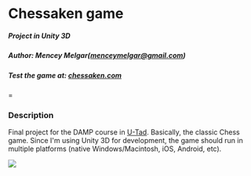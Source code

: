 # Chessaken game
##### Project in Unity 3D
##### Author: Mencey Melgar(menceymelgar@gmail.com)
##### Test the game at: [chessaken.com](http://chessaken.com/)
=
### Description

Final project for the DAMP course in [U-Tad](https://www.u-tad.com).
Basically, the classic Chess game. Since I'm using Unity 3D for development, the game should run in multiple platforms (native Windows/Macintosh, iOS, Android, etc).

![](http://menceymelgar.com/downloads/chessaken.png)
